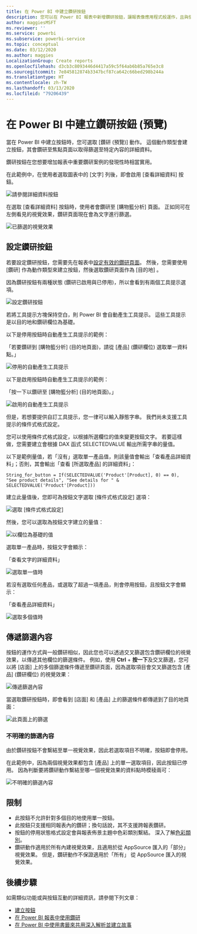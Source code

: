```yaml
---
title: 在 Power BI 中建立鑽研按鈕
description: 您可以在 Power BI 報表中新增鑽研按鈕，讓報表像應用程式般運作，且與使用者進行更進一步的互動。
author: maggiesMSFT
ms.reviewer: ''
ms.service: powerbi
ms.subservice: powerbi-service
ms.topic: conceptual
ms.date: 03/12/2020
ms.author: maggies
LocalizationGroup: Create reports
ms.openlocfilehash: d3cb3c8093446d4417a59c5f64ab6b85a765e3c8
ms.sourcegitcommit: 7e845812874b3347bcf87ca642c66bed298b244a
ms.translationtype: HT
ms.contentlocale: zh-TW
ms.lasthandoff: 03/13/2020
ms.locfileid: "79206439"
---
```

# <a name="create-a-drill-through-button-in-power-bi-preview"></a>在 Power BI 中建立鑽研按鈕 (預覽)

當在 Power BI 中建立按鈕時，您可選取 [鑽研 (預覽)]  動作。 這個動作類型會建立按鈕，其會鑽研至焦點頁面以取得篩選至特定內容的詳細資料。

鑽研按鈕在您想要增加報表中重要鑽研案例的發現性時相當實用。

在此範例中，在使用者選取圖表中的 [文字] 列後，即會啟用 [查看詳細資料]  按鈕。

![請參閱詳細資料按鈕](media/desktop-drill-through-buttons/power-bi-drill-through-visual-button.png)

在選取 [查看詳細資料]  按鈕時，使用者會鑽研至 [購物籃分析] 頁面。 正如同可在左側看見的視覺效果，鑽研頁面現在會為文字進行篩選。

![已篩選的視覺效果](media/desktop-drill-through-buttons/power-bi-drill-through-destination.png)

## <a name="set-up-a-drill-through-button"></a>設定鑽研按鈕

若要設定鑽研按鈕，您需要先在報表中[設定有效的鑽研頁面](desktop-drillthrough.md)。 然後，您需要使用 [鑽研]  作為動作類型來建立按鈕，然後選取鑽研頁面作為 [目的地]  。

因為鑽研按鈕有兩種狀態 (鑽研已啟用與已停用)，所以會看到有兩個工具提示選項。

![設定鑽研按鈕](media/desktop-drill-through-buttons/power-bi-create-drill-through-button.png)

若將工具提示方塊保持空白，則 Power BI 會自動產生工具提示。 這些工具提示是以目的地和鑽研欄位為基礎。

以下是停用按鈕時自動產生工具提示的範例：

「若要鑽研到 [購物籃分析] (目的地頁面)，請從 [產品] (鑽研欄位) 選取單一資料點。」

![停用的自動產生工具提示](media/desktop-drill-through-buttons/power-bi-drill-through-tooltip-disabled.png)

以下是啟用按鈕時自動產生工具提示的範例：

「按一下以鑽研至 [購物籃分析] (目的地頁面)。」

![啟用的自動產生工具提示](media/desktop-drill-through-buttons/power-bi-drill-through-visual-button.png)

但是，若想要提供自訂工具提示，您一律可以輸入靜態字串。 我們尚未支援工具提示的條件式格式設定。

您可以使用條件式格式設定，以根據所選欄位的值來變更按鈕文字。 若要這樣做，您需要建立會根據 DAX 函式 SELECTEDVALUE 輸出所需字串的量值。

以下是範例量值，若「沒有」選取單一產品值，則該量值會輸出「查看產品詳細資料」；否則，其會輸出「查看 [所選取產品] 的詳細資料」：

```
String_for_button = If(SELECTEDVALUE('Product'[Product], 0) == 0), "See product details", "See details for " & SELECTEDVALUE('Product'[Product]))
```

建立此量值後，您即可為按鈕文字選取 [條件式格式設定]  選項：

![選取 [條件式格式設定]](media/desktop-drill-through-buttons/power-bi-button-conditional-tooltip.png)

然後，您可以選取為按鈕文字建立的量值：

![以欄位為基礎的值](media/desktop-drill-through-buttons/power-bi-conditional-measure.png)

選取單一產品時，按鈕文字會顯示：

「查看文字的詳細資料」

![選取單一值時](media/desktop-drill-through-buttons/power-bi-conditional-button-text.png)

若沒有選取任何產品，或選取了超過一項產品，則會停用按鈕，且按鈕文字會顯示：

「查看產品詳細資料」

![選取多個值時](media/desktop-drill-through-buttons/power-bi-button-conditional-text-2.png)

## <a name="pass-filter-context"></a>傳遞篩選內容

按鈕的運作方式與一般鑽研相似，因此您也可以透過交叉篩選包含鑽研欄位的視覺效果，以傳遞其他欄位的篩選條件。 例如，使用 **Ctrl** + **按一下**及交叉篩選，您可以將 [店面] 上的多個篩選條件傳遞至鑽研頁面，因為選取項目會交叉篩選包含 [產品] (鑽研欄位) 的視覺效果：

![傳遞篩選內容](media/desktop-drill-through-buttons/power-bi-cross-filter-drill-through-button.png)

當選取鑽研按鈕時，即會看到 [店面] 和 [產品] 上的篩選條件都傳遞到了目的地頁面：

![此頁面上的篩選](media/desktop-drill-through-buttons/power-bi-button-filters-passed-through.png)

### <a name="ambiguous-filter-context"></a>不明確的篩選內容

由於鑽研按鈕不會繫結至單一視覺效果，因此若選取項目不明確，按鈕即會停用。

在此範例中，因為兩個視覺效果都包含 [產品] 上的單一選取項目，因此按鈕已停用。 因為判斷要將鑽研動作繫結至哪一個視覺效果的資料點時模稜兩可：

![不明確的篩選內容](media/desktop-drill-through-buttons/power-bi-button-disabled-ambiguity.png)

## <a name="limitations"></a>限制

- 此按鈕不允許針對多個目的地使用單一按鈕。
- 此按鈕只支援相同報表內的鑽研；換句話說，其不支援跨報表鑽研。
- 按鈕的停用狀態格式設定會與報表佈景主題中色彩類別繫結。 深入了解[色彩類別](desktop-report-themes.md#setting-structural-colors)。
- 鑽研動作適用於所有內建視覺效果，且適用於從 AppSource 匯入的「部分」  視覺效果。 但是，鑽研動作不保證適用於「所有」  從 AppSource 匯入的視覺效果。

## <a name="next-steps"></a>後續步驟
如需類似功能或與按鈕互動的詳細資訊，請參閱下列文章：

* [建立按鈕](desktop-buttons.md)
* [在 Power BI 報表中使用鑽研](desktop-drillthrough.md)
* [在 Power BI 中使用書籤來共用深入解析並建立故事](desktop-bookmarks.md)

